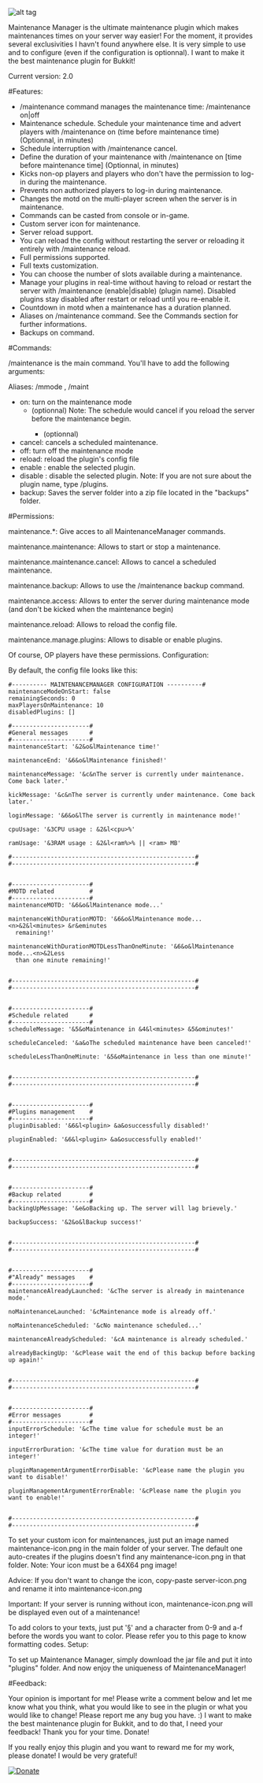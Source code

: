 ![alt tag](http://image.noelshack.com/fichiers/2014/19/1399313186-maintenance.png)

Maintenance Manager is the ultimate maintenance plugin which makes maintenances times on your server way easier! For the moment, it provides several exclusivities I havn't found anywhere else. It is very simple to use and to configure (even if the configuration is optionnal). I want to make it the best maintenance plugin for Bukkit!

Current version: 2.0

#Features:

  * /maintenance command manages the maintenance time: /maintenance on|off
  * Maintenance schedule. Schedule your maintenance time and advert players with /maintenance on (time before maintenance time) (Optionnal, in minutes)
  * Schedule interruption with /maintenance cancel.
  * Define the duration of your maintenance with /maintenance on [time before maintenance time] <duration> (Optionnal, in minutes)
  * Kicks non-op players and players who don't have the permission to log-in during the maintenance.
  * Prevents non authorized players to log-in during maintenance.
  * Changes the motd on the multi-player screen when the server is in maintenance.
  *  Commands can be casted from console or in-game.
  * Custom server icon for maintenance.
  * Server reload support.
  * You can reload the config without restarting the server or reloading it entirely with /maintenance reload.
  * Full permissions supported.
  * Full texts customization.
  * You can choose the number of slots available during a maintenance.
  * Manage your plugins in real-time without having to reload or restart the server with /maintenance (enable|disable) (plugin name). Disabled plugins stay disabled after restart or reload until you re-enable it.
  * Countdown in motd when a maintenance has a duration planned.
  * Aliases on /maintenance command. See the Commands section for further informations.
  * Backups on command. 

#Commands:

/maintenance is the main command. You'll have to add the following arguments:

Aliases: /mmode , /maint

  * on: turn on the maintenance mode
    * <schedule in minutes> (optionnal) Note: The schedule would cancel if you reload the server before the maintenance begin.
      * <duration of the maintenance in minutes> (optionnal) 
  * cancel: cancels a scheduled maintenance.
  * off: turn off the maintenance mode
  * reload: reload the plugin's config file
  * enable <plugin name>: enable the selected plugin.
  * disable <plugin name>: disable the selected plugin. Note: If you are not sure about the plugin name, type /plugins.
  * backup: Saves the server folder into a zip file located in the "backups" folder. 

#Permissions:

maintenance.*: Give acces to all MaintenanceManager commands.

maintenance.maintenance: Allows to start or stop a maintenance.

maintenance.maintenance.cancel: Allows to cancel a scheduled maintenance.

maintenance.backup: Allows to use the /maintenance backup command.

maintenance.access: Allows to enter the server during maintenance mode (and don't be kicked when the maintenance begin)

maintenance.reload: Allows to reload the config file.

maintenance.manage.plugins: Allows to disable or enable plugins.

Of course, OP players have these permissions.
Configuration:

By default, the config file looks like this:

```
#---------- MAINTENANCEMANAGER CONFIGURATION ----------#
maintenanceModeOnStart: false
remainingSeconds: 0
maxPlayersOnMaintenance: 10
disabledPlugins: []

#----------------------# 
#General messages      #
#----------------------#
maintenanceStart: '&2&o&lMaintenance time!'

maintenanceEnd: '&6&o&lMaintenance finished!'

maintenanceMessage: '&c&nThe server is currently under maintenance. Come back later.'

kickMessage: '&c&nThe server is currently under maintenance. Come back later.'

loginMessage: '&6&o&lThe server is currently in maintenance mode!'

cpuUsage: '&3CPU usage : &2&l<cpu>%'

ramUsage: '&3RAM usage : &2&l<ram%>% || <ram> MB'

#----------------------------------------------------# 
#----------------------------------------------------# 


#----------------------# 
#MOTD related          #
#----------------------#
maintenanceMOTD: '&6&o&lMaintenance mode...'

maintenanceWithDurationMOTD: '&6&o&lMaintenance mode...<n>&2&l<minutes> &r&eminutes
  remaining!'

maintenanceWithDurationMOTDLessThanOneMinute: '&6&o&lMaintenance mode...<n>&2Less
  than one minute remaining!'


#----------------------------------------------------# 
#----------------------------------------------------# 


#----------------------# 
#Schedule related      #
#----------------------#
scheduleMessage: '&5&oMaintenance in &4&l<minutes> &5&ominutes!'

scheduleCanceled: '&a&oThe scheduled maintenance have been canceled!'

scheduleLessThanOneMinute: '&5&oMaintenance in less than one minute!'


#----------------------------------------------------# 
#----------------------------------------------------# 


#----------------------# 
#Plugins management    #
#----------------------#
pluginDisabled: '&6&l<plugin> &a&osuccessfully disabled!'

pluginEnabled: '&6&l<plugin> &a&osuccessfully enabled!'


#----------------------------------------------------# 
#----------------------------------------------------# 


#----------------------# 
#Backup related        #
#----------------------#
backingUpMessage: '&e&oBacking up. The server will lag brievely.'

backupSuccess: '&2&o&lBackup success!'


#----------------------------------------------------# 
#----------------------------------------------------# 


#----------------------# 
#"Already" messages    #
#----------------------#
maintenanceAlreadyLaunched: '&cThe server is already in maintenance mode.'

noMaintenanceLaunched: '&cMaintenance mode is already off.'

noMaintenanceScheduled: '&cNo maintenance scheduled...'

maintenanceAlreadyScheduled: '&cA maintenance is already scheduled.'

alreadyBackingUp: '&cPlease wait the end of this backup before backing up again!'


#----------------------------------------------------# 
#----------------------------------------------------# 


#----------------------# 
#Error messages        #
#----------------------#
inputErrorSchedule: '&cThe time value for schedule must be an integer!'

inputErrorDuration: '&cThe time value for duration must be an integer!'

pluginManagementArgumentErrorDisable: '&cPlease name the plugin you want to disable!'

pluginManagementArgumentErrorEnable: '&cPlease name the plugin you want to enable!'


#----------------------------------------------------# 
#----------------------------------------------------#
```

To set your custom icon for maintenances, just put an image named maintenance-icon.png in the main folder of your server. The default one auto-creates if the plugins doesn't find any maintenance-icon.png in that folder. Note: Your icon must be a 64X64 png image!

Advice: If you don't want to change the icon, copy-paste server-icon.png and rename it into maintenance-icon.png

Important: If your server is running without icon, maintenance-icon.png will be displayed even out of a maintenance!

To add colors to your texts, just put '§' and a character from 0-9 and a-f before the words you want to color. Please refer you to this page to know formatting codes.
Setup:

To set up Maintenance Manager, simply download the jar file and put it into "plugins" folder. And now enjoy the uniqueness of MaintenanceManager!

#Feedback:

Your opinion is important for me! Please write a comment below and let me know what you think, what you would like to see in the plugin or what you would like to change! Please report me any bug you have. :) I want to make the best maintenance plugin for Bukkit, and to do that, I need your feedback! Thank you for your time.
Donate!

If you really enjoy this plugin and you want to reward me for my work, please donate! I would be very grateful!

<html><a href="https://www.paypal.com/cgi-bin/webscr?cmd=_donations&amp;business=99FBSV9DP5JCL&amp;lc=US&amp;item_name=JEREMSPEED&amp;item_number=MaintenanceManager&amp;currency_code=USD&amp;bn=PP%2dDonationsBF%3abtn_donateCC_LG%2egif%3aNonHosted"><img src="https://www.paypalobjects.com/en_US/i/btn/btn_donateCC_LG.gif" alt="Donate" title="Donate"></a></html>
